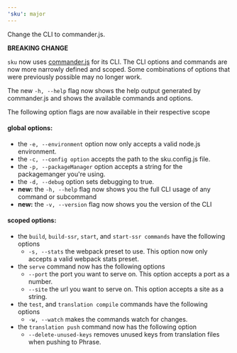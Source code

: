 ```yaml
---
'sku': major
---
```


Change the CLI to commander.js.

**BREAKING CHANGE**

`sku` now uses [commander.js](https://github.com/tj/commander.js) for its CLI. The CLI options and commands are now more narrowly defined and scoped. Some combinations of options that were previously possible may no longer work.

The new `-h, --help` flag now shows the help output generated by commander.js and shows the available commands and options.

The following option flags are now available in their respective scope

#### global options:

- the `-e, --environment` option now only accepts a valid node.js environment.
- the `-c, --config option` accepts the path to the sku.config.js file.
- the `-p, --packageManager` option accepts a string for the packagemanger you're using.
- the `-d, --debug` option sets debugging to true.
- __new:__ the `-h, --help` flag now shows you the full CLI usage of any command or subcommand
- __new:__ the `-v, --version` flag now shows you the version of the CLI

#### scoped options:

- the `build`, `build-ssr`, `start`, and `start-ssr commands` have the following options
  - `-s, --stats` the webpack preset to use. This option now only accepts a valid webpack stats preset.
- the `serve` command now has the following options
  - `--port` the port you want to serve on. This option accepts a port as a number.
  - `--site` the url you want to serve on. This option accepts a site as a string.
- the `test`, and `translation compile` commands have the following options
  - `-w, --watch` makes the commands watch for changes.
- the `translation push` command now has the following option
  - `--delete-unused-keys` removes unused keys from translation files when pushing to Phrase.
